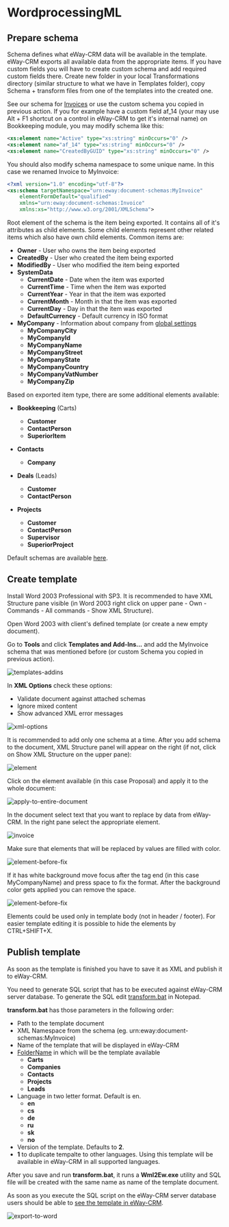 # WordprocessingML

## Prepare schema

Schema defines what eWay-CRM data will be available in the template. eWay-CRM exports all available data from the appropriate
items. If you have custom fields you will have to create custom schema and add required custom fields there. Create new folder in your local Transformations directory (similar structure to what we have in Templates folder), copy Schema + transform files from one of the templates into the created one.

See our schema for [Invoices](Templates/Invoice/Invoice.xsd) or use the custom schema you copied in previous action.
If you for example have a custom field af_14 (your may use Alt + F1 shortcut on a control in eWay-CRM to get it's internal name) on Bookkeeping module, you may modify schema like this:

```xml
<xs:element name="Active" type="xs:string" minOccurs="0" />
<xs:element name="af_14" type="xs:string" minOccurs="0" />
<xs:element name="CreatedByGUID" type="xs:string" minOccurs="0" />
```

You should also modify schema namespace to some unique name. In this case we renamed Invoice to MyInvoice:

```xml
<?xml version="1.0" encoding="utf-8"?>
<xs:schema targetNamespace="urn:eway:document-schemas:MyInvoice"
    elementFormDefault="qualified"
    xmlns="urn:eway:document-schemas:Invoice"
    xmlns:xs="http://www.w3.org/2001/XMLSchema">
```

Root element of the schema is the item being exported. It contains all of it's attributes as child elements. Some child elements
represent other related items which also have own child elements. Common items are:
* **Owner** - User who owns the item being exported
* **CreatedBy** - User who created the item being exported
* **ModifiedBy** - User who modified the item being exported
* **SystemData**
  * **CurrentDate** - Date when the item was exported
  * **CurrentTime** - Time when the item was exported
  * **CurrentYear** - Year in that the item was exported
  * **CurrentMonth** - Month in that the item was exported
  * **CurrentDay** - Day in that the item was exported
  * **DefaultCurrency** - Default currency in ISO format
* **MyCompany** - Information about company from [global settings](https://kb.eway-crm.com/documentation/5-administration-application/5-7-global-settings/category-company-details/city-name-registration-number-street-vat-number-zip)
  * **MyCompanyCity**
  * **MyCompanyId**
  * **MyCompanyName**
  * **MyCompanyStreet**
  * **MyCompanyState**
  * **MyCompanyCountry**
  * **MyCompanyVatNumber**
  * **MyCompanyZip**

Based on exported item type, there are some additional elements available:
* **Bookkeeping** (Carts)
  * **Customer**
  * **ContactPerson**
  * **SuperiorItem**

* **Contacts**
  * **Company**

* **Deals** (Leads)
  * **Customer**
  * **ContactPerson**

* **Projects**
  * **Customer**
  * **ContactPerson**
  * **Supervisor**
  * **SuperiorProject**

Default schemas are available [here](Schemas/).

## Create template

Install Word 2003 Professional with SP3. It is recommended to have XML Structure pane visible (in Word 2003 right click on upper pane - Own - Commands - All commands - Show XML Structure).

Open Word 2003 with client's defined template (or create a new empty document).

Go to **Tools** and click **Templates and Add-Ins...** and add the MyInvoice schema that was mentioned before (or custom Schema you copied in previous action).

![templates-addins](Images/templates-addins.png)

In **XML Options** check these options:
* Validate document against attached schemas
* Ignore mixed content
* Show advanced XML error messages

![xml-options](Images/xml-options.png)

It is recommended to add only one schema at a time. After you add schema to the document, XML Structure panel will appear on the right (if not, click on Show XML Structure on the upper pane):

![element](Images/element.png)

Click on the element available (in this case Proposal) and apply it to the whole document:

![apply-to-entire-document](Images/apply-to-entire-document.png)

In the document select text that you want to replace by data from eWay-CRM. In the right pane select the appropriate
element.

![invoice](Images/invoice.png)

Make sure that elements that will be replaced by values are filled with color.

![element-before-fix](Images/element-before-fix.png)

If it has white background move focus after the tag end (in this case MyCompanyName) and press space to fix the format. After the background color gets
applied you can remove the space.

![element-before-fix](Images/element-after-fix.png)

Elements could be used only in template body (not in header / footer). For easier template editing it is possible to hide the elements by CTRL+SHIFT+X.

## Publish template

As soon as the template is finished you have to save it as XML and publish it to eWay-CRM.

You need to generate SQL script that has to be executed against eWay-CRM server database. To generate the SQL
edit [transform.bat](Templates/Carts/Invoice/transform.bat) in Notepad.

**transform.bat** has those parameters in the following order:
* Path to the template document
* XML Namespace from the schema (eg. urn:eway:document-schemas:MyInvoice)
* Name of the template that will be displayed in eWay-CRM
* [FolderName](https://github.com/eway-crm/php-lib/blob/master/FolderNames.md) in which will be the template available
  * **Carts**
  * **Companies**
  * **Contacts**
  * **Projects**
  * **Leads**
* Language in two letter format. Default is en.
  * **en**
  * **cs**
  * **de**
  * **ru**
  * **sk**
  * **no**
* Version of the template. Defaults to **2**.
* **1** to duplicate tempalte to other languages. Using this template will be available in eWay-CRM in all supported languages.

After you save and run **transform.bat**, it runs a **Wml2Ew.exe** utility and SQL file will be created with the same name as name of the template document.

As soon as you execute the SQL script on the eWay-CRM server database users should be able to [see the template in eWay-CRM](https://kb.eway-crm.com/documentation/3-description/3-6-integration-with-microsoft-office/3-6-2-microsoft-word-and-excel/data-export-into-ms-word).

![export-to-word](Images/export-to-word.png)